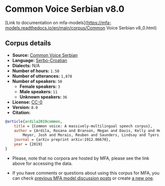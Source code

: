 
# Common Voice Serbian v8.0

[Link to documentation on mfa-models](https://mfa-models.readthedocs.io/en/main/corpus/Common Voice Serbian v8_0.html)

## Corpus details

- **Source:** [Common Voice Serbian](https://voice.mozilla.org/en/datasets)
- **Language:** [Serbo-Croatian](https://en.wikipedia.org/wiki/Serbo-Croatian)
- **Dialects:** N/A
- **Number of hours:** `1.50`
- **Number of utterances:** `1,878`
- **Number of speakers:** `50`
  - **Female speakers:** `3`
  - **Male speakers:** `11`
  - **Unknown speakers:** `36`
- **License:** [CC-0](https://creativecommons.org/publicdomain/zero/1.0/)
- **Version:** `8.0`
- **Citation:**
```bibtex
@article{ardila2019common,
	title = {Common voice: A massively-multilingual speech corpus},
	author = {Ardila, Rosana and Branson, Megan and Davis, Kelly and Henretty, Michael and Kohler, Michael and
		Meyer, Josh and Morais, Reuben and Saunders, Lindsay and Tyers, Francis M and Weber, Gregor},
	journal = {arXiv preprint arXiv:1912.06670},
	year = {2019}
}

```

- Please, note that no corpora are hosted by MFA, please see the link above for accessing the data.

- If you have comments or questions about using this corpus for MFA, you can check [previous MFA model discussion posts](https://github.com/MontrealCorpusTools/mfa-models/discussions?discussions_q=Common+Voice+Serbian+v8.0) or create [a new one](https://github.com/MontrealCorpusTools/mfa-models/discussions/new).
